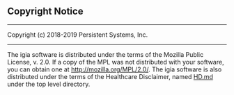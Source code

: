 ## Copyright Notice

---

Copyright (c) 2018-2019 Persistent Systems, Inc.

---

The igia software is distributed under the terms of the Mozilla Public License, v. 2.0. If a copy of the MPL was not distributed with your software, you can obtain one at http://mozilla.org/MPL/2.0/.
The igia software is also distributed under the terms of the Healthcare Disclaimer, named [HD.md](HD.md) under the top level directory.
